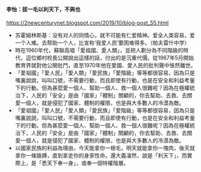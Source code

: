 #### 李怡：拔一毛以利天下，不與也
https://2newcenturynet.blogspot.com/2019/10/blog-post_55.html
- 苏霍姆林斯基：没有对人的同情心，就不可能有仁爱精神。爱全人类容易，爱一个人难。去帮助一个人，比宣称‘我爱人民’要困难得多。（帕夫雷什中学）
- 時在1960年代，蘇聯高唱「愛祖國、愛人類」，並把人劃分為不同階級的時代，這位鄉村校長公開說出這樣的話，付出的是沉重代價。從1967年5月開始教育界就對他公開批鬥，直至1970年他在愛國、愛人民的批判聲中悵然離世。
- 「愛祖國」「愛人民」「愛人類」「愛民族」「愛階級」等等都很容易，因為只是嘴裏說說，叫叫口號，不需要行動，而且即使有行動，也是在安全和利益考量下的行動。但為甚麼愛一個人、幫助一個人、救一個人很難呢？因為在極權統治下，人民的「安全」是由「國家」「體制」關顧的，你去幫助、去救、去關愛一個人，就是侵犯了國家、體制的權限，也是與大多數人的冷漠為敵。
- 「愛祖國」「愛人民」「愛人類」「愛民族」「愛階級」等等都很容易，因為只是嘴裏說說，叫叫口號，不需要行動，而且即使有行動，也是在安全和利益考量下的行動。但為甚麼愛一個人、幫助一個人、救一個人很難呢？因為在極權統治下，人民的「安全」是由「國家」「體制」關顧的，你去幫助、去救、去關愛一個人，就是侵犯了國家、體制的權限，也是與大多數人的冷漠為敵。
- 以國家民族的利益為理由，今天能拿你一根毛，明天就能拿你一塊肉，後天就拿你一條胳膊，直到拿走你的身家性命。還大義凜然，說是「利天下」，而實際上，是「悉天下奉一身」，或奉一個特權階層。
